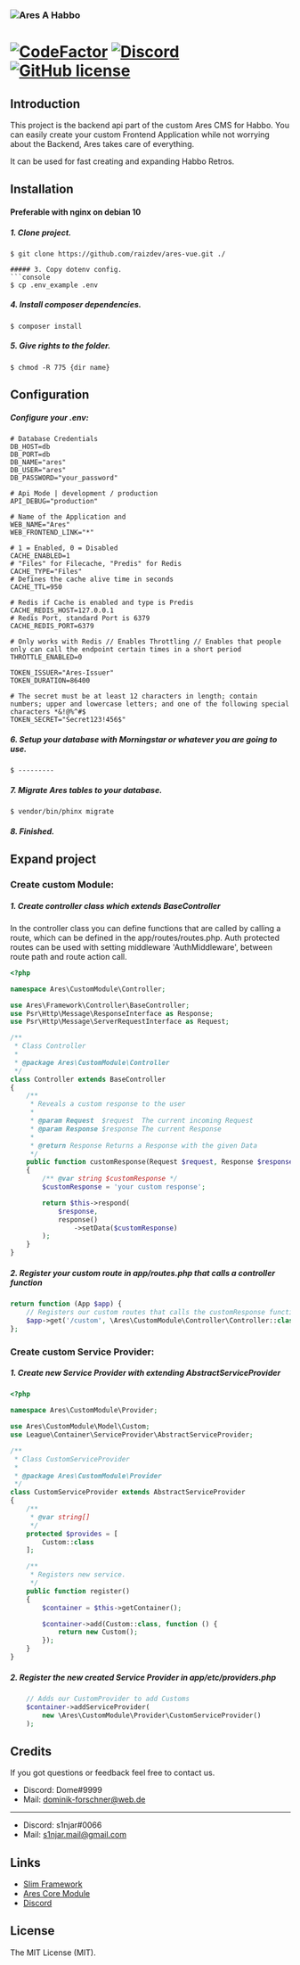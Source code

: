 ### ![Ares A](https://cdn.discordapp.com/attachments/597479264060833867/774656708067983370/ares64x64.png) Habbo

[![CodeFactor](https://www.codefactor.io/repository/github/domexx/ares-habbo-backend/badge/develop)](https://www.codefactor.io/repository/github/domexx/ares-habbo-backend/overview/develop) [![Discord](https://img.shields.io/discord/683417203546128387?color=%237289DA&label=Discord)](https://discord.gg/zQkUmQUZJz) [![GitHub license](https://img.shields.io/github/license/Naereen/StrapDown.js.svg)](https://github.com/Domexx/ares-habbo-backend/blob/develop/LICENSE)
==========================

## Introduction
This project is the backend api part of the custom Ares CMS for Habbo. You can easily create your custom Frontend Application
while not worrying about the Backend, Ares takes care of everything.

It can be used for fast creating and expanding Habbo Retros.

## Installation
#### Preferable with nginx on debian 10

##### 1. Clone project.
```console
$ git clone https://github.com/raizdev/ares-vue.git ./
```

```
##### 3. Copy dotenv config.
```console
$ cp .env_example .env 
```
##### 4. Install composer dependencies.
```console
$ composer install 
```
##### 5. Give rights to the folder.
```console
$ chmod -R 775 {dir name} 
```

## Configuration
##### Configure your .env:

```text
# Database Credentials
DB_HOST=db
DB_PORT=db
DB_NAME="ares"
DB_USER="ares"
DB_PASSWORD="your_password"

# Api Mode | development / production
API_DEBUG="production"

# Name of the Application and 
WEB_NAME="Ares"
WEB_FRONTEND_LINK="*"

# 1 = Enabled, 0 = Disabled
CACHE_ENABLED=1
# "Files" for Filecache, "Predis" for Redis
CACHE_TYPE="Files"
# Defines the cache alive time in seconds
CACHE_TTL=950

# Redis if Cache is enabled and type is Predis
CACHE_REDIS_HOST=127.0.0.1
# Redis Port, standard Port is 6379
CACHE_REDIS_PORT=6379

# Only works with Redis // Enables Throttling // Enables that people only can call the endpoint certain times in a short period
THROTTLE_ENABLED=0

TOKEN_ISSUER="Ares-Issuer"
TOKEN_DURATION=86400

# The secret must be at least 12 characters in length; contain numbers; upper and lowercase letters; and one of the following special characters *&!@%^#$
TOKEN_SECRET="Secret123!456$"

```
##### 6. Setup your database with Morningstar or whatever you are going to use.
```console
$ ---------
```

##### 7. Migrate Ares tables to your database.
```console
$ vendor/bin/phinx migrate
```

##### 8. Finished.

## Expand project

### Create custom Module:

##### 1. Create controller class which extends BaseController
In the controller class you can define functions that are called by calling a route,
which can be defined in the app/routes/routes.php.
Auth protected routes can be used with setting middleware 'AuthMiddleware',
between route path and route action call.

```php
<?php

namespace Ares\CustomModule\Controller;

use Ares\Framework\Controller\BaseController;
use Psr\Http\Message\ResponseInterface as Response;
use Psr\Http\Message\ServerRequestInterface as Request;

/**
 * Class Controller
 *
 * @package Ares\CustomModule\Controller
 */
class Controller extends BaseController
{
    /**
     * Reveals a custom response to the user
     *
     * @param Request  $request  The current incoming Request
     * @param Response $response The current Response
     *
     * @return Response Returns a Response with the given Data
     */
    public function customResponse(Request $request, Response $response): Response
    {
        /** @var string $customResponse */
        $customResponse = 'your custom response';

        return $this->respond(
            $response,
            response()
                ->setData($customResponse)
        );
    }
}
```

##### 2. Register your custom route in app/routes.php that calls a controller function
```php
return function (App $app) {
    // Registers our custom routes that calls the customResponse function in our custom controller
    $app->get('/custom', \Ares\CustomModule\Controller\Controller::class . ':customResponse');
};
```

### Create custom Service Provider:

##### 1. Create new Service Provider with extending AbstractServiceProvider
```php
<?php

namespace Ares\CustomModule\Provider;

use Ares\CustomModule\Model\Custom;
use League\Container\ServiceProvider\AbstractServiceProvider;

/**
 * Class CustomServiceProvider
 *
 * @package Ares\CustomModule\Provider
 */
class CustomServiceProvider extends AbstractServiceProvider
{
    /**
     * @var string[]
     */
    protected $provides = [
        Custom::class
    ];

    /**
     * Registers new service.
     */
    public function register()
    {
        $container = $this->getContainer();

        $container->add(Custom::class, function () {
            return new Custom();
        });
    }
}
```

##### 2. Register the new created Service Provider in app/etc/providers.php
```php
    // Adds our CustomProvider to add Customs
    $container->addServiceProvider(
        new \Ares\CustomModule\Provider\CustomServiceProvider()
    );
```

## Credits
If you got questions or feedback feel free to contact us.

- Discord: Dome#9999
- Mail: dominik-forschner@web.de
----------------------------------
- Discord: s1njar#0066
- Mail: s1njar.mail@gmail.com

## Links

- [Slim Framework](https://www.slimframework.com/)
- [Ares Core Module](https://github.com/Domexx/Ares-Core.git)
- [Discord](https://discord.gg/zQkUmQUZJz)

## License

The MIT License (MIT).

